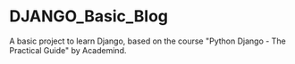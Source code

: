 # DJANGO_Basic_Blog
A basic project to learn Django, based on the course "Python Django - The Practical Guide" by Academind.
